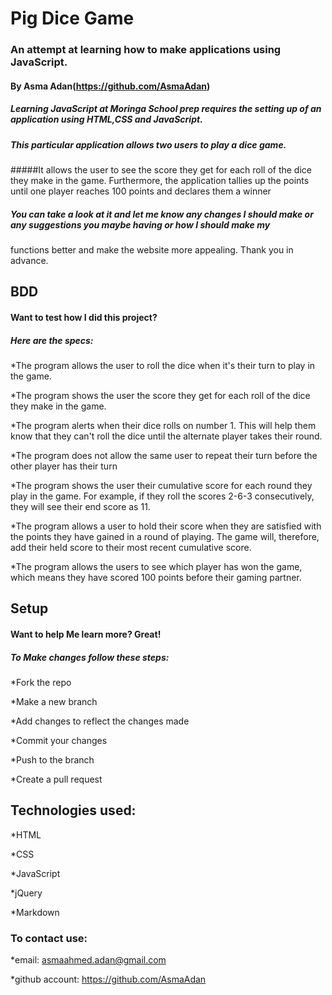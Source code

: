 # Pig Dice Game
### An attempt at learning how to make applications using JavaScript.
#### By Asma Adan(https://github.com/AsmaAdan)
##### Learning JavaScript at Moringa School prep requires the setting up of an application using HTML,CSS and JavaScript.
##### This particular  application allows two users to play a dice game. 
#####It allows the user to see the score they get for each roll of the dice they make in the game. Furthermore, the application tallies up the points until one player reaches 100 points and declares them a winner  
##### You can take a look at it and let me know any changes I should make or any suggestions you maybe having or how I should make my 

functions better and make the website more appealing. Thank you in advance.
## BDD
#### Want to test how I did this project?
##### Here are the specs:

*The program allows the user to roll the dice when it's their turn to play in the game.

*The program shows the user the score they get for each roll of the dice they make in the game.

*The program alerts when their dice rolls on number 1. This will help them know that they can't roll the dice until the alternate player takes their round.

*The program does not allow the same user to repeat their turn before the other player has their turn

*The program shows the user their cumulative score for each round they play in the game. For example, if they roll the scores 2-6-3 consecutively, they will see their end score as 11.

*The program allows a user to hold their score when they are satisfied with the points they have gained in a round of playing. The game will, therefore, add their held score to their most recent cumulative score.

*The program allows the users to see which player has won the game, which means they have scored 100 points before their gaming partner.
 

## Setup
#### Want to help Me learn more? Great!
##### To Make changes follow these steps:
*Fork the repo

*Make a new branch

*Add changes to reflect the changes made

*Commit your changes

*Push to the branch

*Create a pull request

## Technologies used:

*HTML

*CSS

*JavaScript

*jQuery

*Markdown

### To contact use:

*email: asmaahmed.adan@gmail.com

*github account: https://github.com/AsmaAdan
